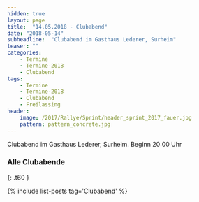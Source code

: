 ```yaml
---
hidden: true
layout: page
title:  "14.05.2018 - Clubabend"
date: "2018-05-14"
subheadline:  "Clubabend im Gasthaus Lederer, Surheim"
teaser: ""
categories:
    - Termine
    - Termine-2018
    - Clubabend
tags:
    - Termine
    - Termine-2018
    - Clubabend
    - Freilassing
header:
    image: /2017/Rallye/Sprint/header_sprint_2017_fauer.jpg
    pattern: pattern_concrete.jpg
---
```

Clubabend im Gasthaus Lederer, Surheim. Beginn 20:00 Uhr 

### Alle Clubabende 
{: .t60 }

{% include list-posts tag='Clubabend' %}
